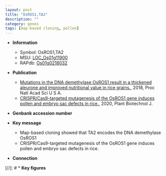 ```yaml
---
layout: post
title: "OsROS1,TA2"
description: ""
category: genes
tags: [map-based cloning, pollen]
---
```


* **Information**  
    + Symbol: OsROS1,TA2  
    + MSU: [LOC_Os01g11900](http://rice.plantbiology.msu.edu/cgi-bin/ORF_infopage.cgi?orf=LOC_Os01g11900)  
    + RAPdb: [Os01g0218032](http://rapdb.dna.affrc.go.jp/viewer/gbrowse_details/irgsp1?name=Os01g0218032)  

* **Publication**  
    + [Mutations in the DNA demethylase OsROS1 result in a thickened aleurone and improved nutritional value in rice grains.](http://www.ncbi.nlm.nih.gov/pubmed?term=Mutations+in+the+DNA+demethylase+OsROS1+result+in+a+thickened+aleurone+and+improved+nutritional+value+in+rice+grains.%5BTitle%5D), 2018, Proc Natl Acad Sci U S A.
    + [CRISPR/Cas9-targeted mutagenesis of the OsROS1 gene induces pollen and embryo sac defects in rice.](http://www.ncbi.nlm.nih.gov/pubmed?term=CRISPR/Cas9-targeted+mutagenesis+of+the+OsROS1+gene+induces+pollen+and+embryo+sac+defects+in+rice.%5BTitle%5D), 2020, Plant Biotechnol J.

* **Genbank accession number**  

* **Key message**  
    + Map-based cloning showed that TA2 encodes the DNA demethylase OsROS1
    + CRISPR/Cas9-targeted mutagenesis of the OsROS1 gene induces pollen and embryo sac defects in rice.

* **Connection**  

[//]: # * **Key figures**  


